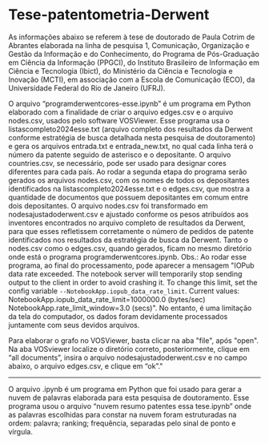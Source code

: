 # Tese-patentometria-Derwent

As informações abaixo se referem à tese de doutorado de Paula Cotrim de Abrantes elaborada na linha de pesquisa 1, Comunicação, Organização e Gestão da Informação e do Conhecimento, do Programa de Pós-Graduação em Ciência da Informação (PPGCI), do Instituto Brasileiro de Informação em Ciência e Tecnologia (Ibict), do Ministério da Ciência e Tecnologia e Inovação (MCTI), em associação com a Escola de Comunicação (ECO), da Universidade Federal do Rio de Janeiro (UFRJ).

O arquivo “programderwentcores-esse.ipynb” é um programa em Python elaborado com a finalidade de criar o arquivo edges.csv e o arquivo nodes.csv, usados pelo software VOSViewer. Esse programa usa o listascompleto2024esse.txt (arquivo completo dos resultados da Derwent conforme estratégia de busca detalhada nesta pesquisa de doutoramento) e gera os arquivos entrada.txt e entrada_new.txt, no qual cada linha terá o número da patente seguido de asterisco e o depositante. 
O arquivo countries.csv, se necessário, pode ser usado para designar cores diferentes para cada país. Ao rodar a segunda etapa do programa serão gerados os arquivos nodes.csv, com os nomes de todos os depositantes identificados na listascompleto2024esse.txt e o edges.csv, que mostra a quantidade de documentos que possuem depositantes em comum entre dois depositantes. O arquivo nodes.csv foi transformado em nodesajustadoderwent.csv e ajustado conforme os pesos atribuídos aos inventores encontrados no arquivo completo de resultados da Derwent, para que esses refletissem corretamente o número de pedidos de patente identificados nos resultados da estratégia de busca da Derwent. Tanto o nodes.csv como o edges.csv, quando gerados, ficam no mesmo diretório onde está o programa programderwentcores.ipynb. 
Obs.: Ao rodar esse programa, ao final do processamento, pode aparecer a mensagem "IOPub data rate exceeded. The notebook server will temporarily stop sending output to the client in order to avoid crashing it. To change this limit, set the config variable `--NotebookApp.iopub_data_rate_limit`. 
Current values:
NotebookApp.iopub_data_rate_limit=1000000.0 (bytes/sec)
NotebookApp.rate_limit_window=3.0 (secs)". No entanto, é uma limitação da tela do computador, os dados foram devidamente processados juntamente com seus devidos arquivos. 

Para elaborar o grafo no VOSViewer, basta clicar na aba "file", após "open". Na aba VOSviewer localize o diretório correto, posteriormente, clique em “all documents”, insira o arquivo nodesajustadoderwent.csv e no campo abaixo, o arquivo edges.csv, e clique em “ok”."  

__________________________________________________________________________________________________________________________________________________________________________________________

O arquivo .ipynb é um programa em Python que foi usado para gerar a nuvem de palavras elaborada para esta pesquisa de doutoramento. Esse programa usou o arquivo “nuvem resumo patentes essa tese.ipynb”  onde as palavras escolhidas para constar na nuvem foram estruturadas na ordem: palavra; ranking; frequência, separadas pelo sinal de ponto e vírgula.  

